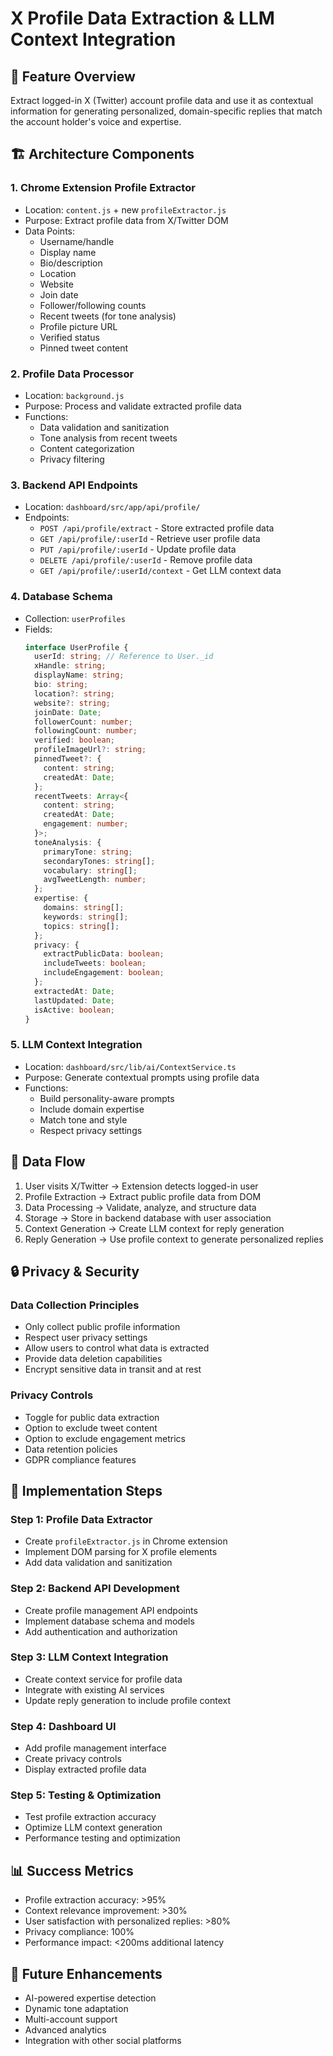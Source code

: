 # X Profile Data Extraction & LLM Context Integration

## 🎯 Feature Overview
Extract logged-in X (Twitter) account profile data and use it as contextual information for generating personalized, domain-specific replies that match the account holder's voice and expertise.

## 🏗️ Architecture Components

### 1. Chrome Extension Profile Extractor
- Location: `content.js` + new `profileExtractor.js`
- Purpose: Extract profile data from X/Twitter DOM
- Data Points:
  - Username/handle
  - Display name
  - Bio/description
  - Location
  - Website
  - Join date
  - Follower/following counts
  - Recent tweets (for tone analysis)
  - Profile picture URL
  - Verified status
  - Pinned tweet content

### 2. Profile Data Processor
- Location: `background.js`
- Purpose: Process and validate extracted profile data
- Functions:
  - Data validation and sanitization
  - Tone analysis from recent tweets
  - Content categorization
  - Privacy filtering

### 3. Backend API Endpoints
- Location: `dashboard/src/app/api/profile/`
- Endpoints:
  - `POST /api/profile/extract` - Store extracted profile data
  - `GET /api/profile/:userId` - Retrieve user profile data
  - `PUT /api/profile/:userId` - Update profile data
  - `DELETE /api/profile/:userId` - Remove profile data
  - `GET /api/profile/:userId/context` - Get LLM context data

### 4. Database Schema
- Collection: `userProfiles`
- Fields:
  ```typescript
  interface UserProfile {
    userId: string; // Reference to User._id
    xHandle: string;
    displayName: string;
    bio: string;
    location?: string;
    website?: string;
    joinDate: Date;
    followerCount: number;
    followingCount: number;
    verified: boolean;
    profileImageUrl?: string;
    pinnedTweet?: {
      content: string;
      createdAt: Date;
    };
    recentTweets: Array<{
      content: string;
      createdAt: Date;
      engagement: number;
    }>;
    toneAnalysis: {
      primaryTone: string;
      secondaryTones: string[];
      vocabulary: string[];
      avgTweetLength: number;
    };
    expertise: {
      domains: string[];
      keywords: string[];
      topics: string[];
    };
    privacy: {
      extractPublicData: boolean;
      includeTweets: boolean;
      includeEngagement: boolean;
    };
    extractedAt: Date;
    lastUpdated: Date;
    isActive: boolean;
  }
  ```

### 5. LLM Context Integration
- Location: `dashboard/src/lib/ai/ContextService.ts`
- Purpose: Generate contextual prompts using profile data
- Functions:
  - Build personality-aware prompts
  - Include domain expertise
  - Match tone and style
  - Respect privacy settings

## 🔄 Data Flow

1. User visits X/Twitter → Extension detects logged-in user
2. Profile Extraction → Extract public profile data from DOM
3. Data Processing → Validate, analyze, and structure data
4. Storage → Store in backend database with user association
5. Context Generation → Create LLM context for reply generation
6. Reply Generation → Use profile context to generate personalized replies

## 🔒 Privacy & Security

### Data Collection Principles
- Only collect public profile information
- Respect user privacy settings
- Allow users to control what data is extracted
- Provide data deletion capabilities
- Encrypt sensitive data in transit and at rest

### Privacy Controls
- Toggle for public data extraction
- Option to exclude tweet content
- Option to exclude engagement metrics
- Data retention policies
- GDPR compliance features

## 🚀 Implementation Steps

### Step 1: Profile Data Extractor
- Create `profileExtractor.js` in Chrome extension
- Implement DOM parsing for X profile elements
- Add data validation and sanitization

### Step 2: Backend API Development
- Create profile management API endpoints
- Implement database schema and models
- Add authentication and authorization

### Step 3: LLM Context Integration
- Create context service for profile data
- Integrate with existing AI services
- Update reply generation to include profile context

### Step 4: Dashboard UI
- Add profile management interface
- Create privacy controls
- Display extracted profile data

### Step 5: Testing & Optimization
- Test profile extraction accuracy
- Optimize LLM context generation
- Performance testing and optimization

## 📊 Success Metrics

- Profile extraction accuracy: >95%
- Context relevance improvement: >30%
- User satisfaction with personalized replies: >80%
- Privacy compliance: 100%
- Performance impact: <200ms additional latency

## 🔮 Future Enhancements

- AI-powered expertise detection
- Dynamic tone adaptation
- Multi-account support
- Advanced analytics
- Integration with other social platforms
